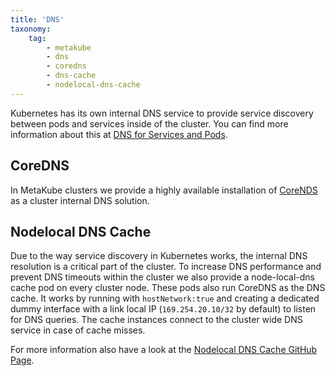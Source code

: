 ```yaml
---
title: 'DNS'
taxonomy:
    tag:
        - metakube
        - dns
        - coredns
        - dns-cache
        - nodelocal-dns-cache
---
```


Kubernetes has its own internal DNS service to provide service discovery between pods and services inside of the cluster. You can find more information about this at [DNS for Services and Pods](https://kubernetes.io/docs/concepts/services-networking/dns-pod-service/).

## CoreDNS

In MetaKube clusters we provide a highly available installation of [CoreNDS](https://coredns.io/) as a cluster internal DNS solution.

## Nodelocal DNS Cache

Due to the way service discovery in Kubernetes works, the internal DNS resolution is a critical part of the cluster. To increase DNS performance and prevent DNS timeouts within the cluster we also provide a node-local-dns cache pod on every cluster node. These pods also run CoreDNS as the DNS cache. It works by running with `hostNetwork:true` and creating a dedicated dummy interface with a link local IP (`169.254.20.10/32` by default) to listen for DNS queries. The cache instances connect to the cluster wide DNS service in case of cache misses.

For more information also have a look at the [Nodelocal DNS Cache GitHub Page](https://github.com/kubernetes/kubernetes/tree/master/cluster/addons/dns/nodelocaldns).
